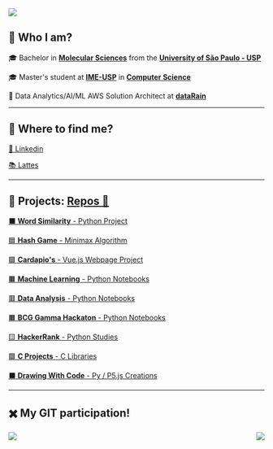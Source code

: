 [comment]: <> (Page)

<a href="https://github.com/lucasns97#-who-i-am"><img src="https://img.shields.io/static/v1?label=Overview&message=lucasnseq&color=f8efd4&style=for-the-badge&logo=GitHub"></a>


## 💁 Who I am?

🎓 Bachelor in [**Molecular Sciences**](http://www.cecm.usp.br/) from the [**University of São Paulo - USP**](https://www5.usp.br/)<br/>
  
🎓 Master's student at [**IME-USP**](https://www.ime.usp.br/) in [**Computer Science**](https://www.ime.usp.br/dcc/)<br/>

💼 Data Analytics/AI/ML AWS Solution Architect at [**dataRain**](https://www.datarain.com.br/)<br/>

---

## 🥽 Where to find me?


[👔 Linkedin](https://www.linkedin.com/in/lucasnseq/)<br/>

[📚 Lattes](http://lattes.cnpq.br/8818674058920114)<br/>

---

## 🌈 Projects: [Repos 📂](https://github.com/lucasns97?tab=repositories)

[⬛ **Word Similarity** - Python Project](https://github.com/lucasns97/word_ps)<br/>

[🟦 **Hash Game** - Minimax Algorithm](https://github.com/lucasns97/ex_jogo_da_velha)<br/>

[🟪 **Cardapio's** - Vue.js Webpage Project](https://github.com/lucasns97/cardapio-s)<br/>

[🟫 **Machine Learning** - Python Notebooks](https://github.com/lucasns97/ml_notebooks)<br/>

[🟥 **Data Analysis** - Python Notebooks](https://github.com/lucasns97/data_analysis)<br/>

[🟧 **BCG Gamma Hackaton** - Python Notebooks](https://github.com/lucasns97/hackaton_bcggamma)<br/>

[🟨 **HackerRank** - Python Studies](https://github.com/lucasns97/hackerrank)<br/>

[🟩 **C Projects** - C Libraries](https://github.com/lucasns97/c_projects)<br/>

[⬛ **Drawing With Code** - Py / P5.js Creations](https://github.com/lucasns97/draws)<br/>


---

## ✖️ My GIT participation!

<img align="left" src="https://github-readme-stats.vercel.app/api/top-langs/?username=lucasns97&theme=dracula&hide_langs_below=1&title_color=783c00&text_color=af552e&icon_color=783c00&bg_color=f8efd4&cache_seconds=2300" />

<img align='right' src="https://github-readme-stats.vercel.app/api?username=lucasns97&show_icons=true&title_color=783c00&text_color=af552e&icon_color=783c00&bg_color=f8efd4&cache_seconds=2300">

